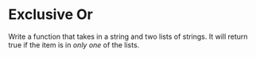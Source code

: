 # Exclusive Or

Write a function that takes in a string and two lists of strings. It will return true if the item is in _only one_ of the lists.
